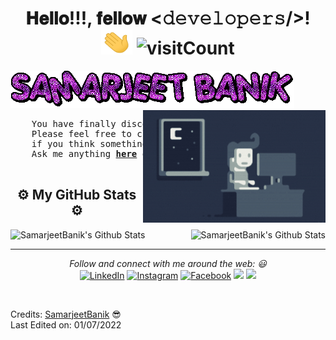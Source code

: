 <h1 align="center">𝐇𝐞𝐥𝐥𝐨!!!, 𝐟𝐞𝐥𝐥𝐨𝐰 <𝚍𝚎𝚟𝚎𝚕𝚘𝚙𝚎𝚛𝚜/>! <img src="https://github.com/SamarjeetBanik/SamarjeetBanik/blob/main/Gifs/Hi.gif" width="50px" height="40px">&nbsp;<img src="https://visitor-badge.laobi.icu/badge?page_id=SamarjeetBanik.SamarjeetBanik" alt="visitCount"></h1>

<div>
  <img alt="name" src="https://github.com/SamarjeetBanik/SamarjeetBanik/blob/main/Gifs/Name.gif"/>
  <img alt="Night Coding" src="https://github.com/SamarjeetBanik/SamarjeetBanik/blob/main/Gifs/Night-Coding.gif" height="180px" align="right"/>
  <pre align="left">
    You have finally discovered my Github profile.
    Please feel free to clone/fork projects, raise issues and submit PRs,
    if you think something could be better.😇
    Ask me anything <a href="https://github.com/SamarjeetBanik/SamarjeetBanik/issues/new"><b>here</b></a> or <a href="mailto:samarjeetbanik@gmail.com"><b>email</b></a> me.🙂
  </pre>
</div>

<div>
  <h2 align="center">⚙️ My GitHub Stats ⚙️</h2>
  <img src="https://github-readme-stats.vercel.app/api?username=SamarjeetBanik&include_all_commits=true&count_private=true&show_icons=true&line_height=20&title_color=7A7ADB&icon_color=2234AE&text_color=D3D3D3&bg_color=0,000000,130F40" alt="SamarjeetBanik's Github Stats">
  <img align="right" src="https://github-readme-stats.vercel.app/api/top-langs?username=SamarjeetBanik&show_icons=true&locale=en&layout=compact&title_color=7A7ADB&icon_color=2234AE&text_color=D3D3D3&bg_color=0,000000,130F40" alt="SamarjeetBanik's Github Stats">
</div>

<hr>

<p align="center">
  <i>Follow and connect with me around the web: 😃</i><br>
  <a href="https://www.linkedin.com/in/samarjeet-banik/" target="_blank"><img src="https://img.shields.io/badge/LinkedIn-%230077B5.svg?&style=flat-square&logo=linkedin&logoColor=white" alt="LinkedIn"></a>
  <a href="https://www.instagram.com/d_caped_crusader/" target="_blank"><img src="https://img.shields.io/badge/Instagram-%23E4405F.svg?&style=flat-square&logo=instagram&logoColor=white" alt="Instagram"></a>
  <a href="https://www.facebook.com/samarjeetbanik/" target="_blank"><img src="https://img.shields.io/badge/Facebook-%231877F2.svg?&style=flat-square&logo=facebook&logoColor=white" alt="Facebook"></a>
  <a href="https://github.com/SamarjeetBanik" target="_blank"><img src="https://img.shields.io/badge/-GitHub-black?logo=github&style=flat-square"/></a>
  <a href="https://twitter.com/banik_samarjeet"><img src="https://img.shields.io/badge/Twitter-blue?logo=twitter&style=flat-square"/></a>
</p>

<br>


Credits: [SamarjeetBanik](https://samarjeet-banik.netlify.app/) 😎
<br>
Last Edited on: 01/07/2022


<!--
**SamarjeetBanik/SamarjeetBanik** is a ✨ _special_ ✨ repository because its `README.md` (this file) appears on your GitHub profile.

Here are some ideas to get you started:

- 🔭 I’m currently working on ...
- 🌱 I’m currently learning ...
- 👯 I’m looking to collaborate on ...
- 🤔 I’m looking for help with ...
- 💬 Ask me about ...
- 📫 How to reach me: ...
- 😄 Pronouns: ...
- ⚡ Fun fact: ...
-->
